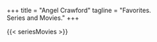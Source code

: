 +++
title = "Angel Crawford"
tagline = "Favorites.<br>Series and Movies."
+++

{{< seriesMovies >}}
